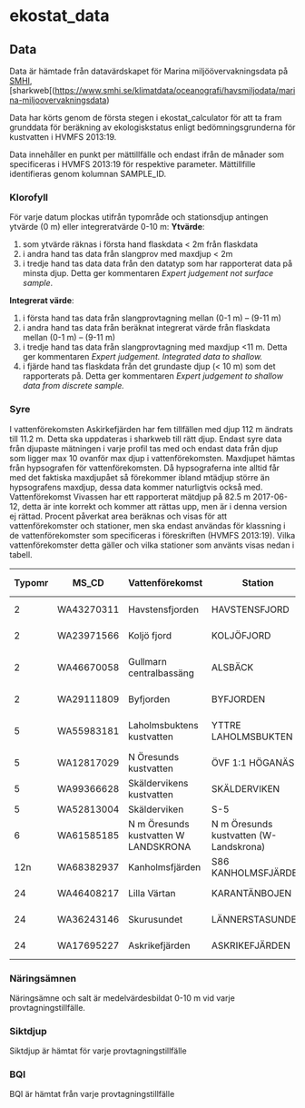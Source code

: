 # ekostat_data
## Data
Data är hämtade från datavärdskapet för Marina miljöövervakningsdata på [SMHI](www.smhi.se), [sharkweb[(https://www.smhi.se/klimatdata/oceanografi/havsmiljodata/marina-miljoovervakningsdata)

Data har körts genom de första stegen i ekostat_calculator för att ta fram grunddata för beräkning av ekologiskstatus enligt bedömningsgrunderna för kustvatten i HVMFS 2013:19.

Data innehåller en punkt per mättillfälle och endast ifrån de månader som specificeras i HVMFS 2013:19 för respektive parameter. Mättillfille identifieras genom kolumnan SAMPLE_ID. 

### Klorofyll
För varje datum plockas utifrån typområde och stationsdjup antingen ytvärde (0 m) eller integreratvärde 0-10 m: 
**Ytvärde**:
1.	som ytvärde räknas i första hand flaskdata < 2m från flaskdata
2.	i andra hand tas data från slangprov med maxdjup < 2m
3.	i tredje hand tas data data från den datatyp som har rapporterat data på minsta djup. Detta ger kommentaren *Expert judgement not surface sample*.

**Integrerat värde**:
1.	i första hand tas data från slangprovtagning mellan (0-1 m) – (9-11 m)
2.	i andra hand tas data från beräknat integrerat värde från flaskdata mellan (0-1 m) – (9-11 m)
3.	i tredje hand tas data från slangprovtagning med maxdjup <11 m. Detta ger kommentaren *Expert judgement. Integrated data to shallow.*
4.	i fjärde hand tas flaskdata från det grundaste djup (< 10 m) som det rapporterats på. Detta ger kommentaren *Expert judgement to shallow data from discrete sample.*

### Syre
I vattenförekomsten Askirkefjärden har fem tillfällen med djup 112 m ändrats till 11.2 m. Detta ska uppdateras i sharkweb till rätt djup.
Endast syre data från djupaste mätningen i varje profil tas med och endast data från djup som ligger max 10 ovanför max djup i vattenförekomsten. Maxdjupet hämtas från hypsografen för vattenförekomsten. Då hypsograferna inte alltid får med det faktiska maxdjupået så förekommer ibland mtädjup större än hypsografens maxdjup, dessa data kommer naturligtvis också med. 
Vattenförekomst Vivassen har ett rapporterat mätdjup på 82.5 m 2017-06-12, detta är inte korrekt och kommer att rättas upp, men är i denna version ej rättad.
Procent påverkat area beräknas och visas för att vattenförekomster och stationer, men ska endast användas för klassning i de vattenförekomster som specificeras i föreskriften (HVMFS 2013:19). Vilka vattenförekomster detta gäller och vilka stationer som använts visas nedan i tabell.

Typomr | MS_CD	| Vattenförekomst | Station | Vattenförekomst i HVMFS 2013:19
------ | ------ | --------------- | ------- | --------------------------------
2	|WA43270311	|Havstensfjorden	|HAVSTENSFJORD	|Havstensfjord (Havstensfjord)
2	|WA23971566	|Koljö fjord	|KOLJÖFJORD	|Koljöfjord (Koljöfjord)
2	|WA46670058	|Gullmarn centralbassäng	|ALSBÄCK	|Gullmarn centralbassäng (Alsbäck)
2	|WA29111809	|Byfjorden	|BYFJORDEN	|Byfjorden (Byfjorden)
5	|WA55983181	|Laholmsbuktens kustvatten	|YTTRE LAHOLMSBUKTEN	|Laholmsbuktens kustvatten (Hallands väderö)
5	|WA12817029	|N Öresunds kustvatten	|ÖVF 1:1 HÖGANÄS	|N Öresunds kustvatten (Kullen)
5	|WA99366628	|Skäldervikens kustvatten	|SKÄLDERVIKEN	|Skälderviken (S2)
5	|WA52813004	|Skälderviken	|S-5	|Skälderviken (S5)
6	|WA61585185 	|N m Öresunds kustvatten	W LANDSKRONA	|N m Öresunds kustvatten (W-Landskrona)
12n	|WA68382937	|Kanholmsfjärden	|S86 KANHOLMSFJÄRDEN	|Kanholmsfjärden (Kanholmsfjärden)
24	|WA46408217	|Lilla Värtan	|KARANTÄNBOJEN	|Tranholmenområdet (Ekhagen)
24	|WA36243146	|Skurusundet	|LÄNNERSTASUNDET	|Skurusundet (Lännerstadssundet)
24	|WA17695227	|Askrikefjärden	|ASKRIKEFJÄRDEN	|Askrikefjärden (Älvvik)

### Näringsämnen
Näringsämne och salt är medelvärdesbildat 0-10 m vid varje provtagningstillfälle.

### Siktdjup
Siktdjup är hämtat för varje provtagningstillfälle

### BQI
BQI är hämtat från varje provtagningstillfälle
